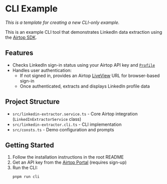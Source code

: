 # CLI Example

*This is a template for creating a new CLI-only example.*

This is an example CLI tool that demonstrates LinkedIn data extraction using the [Airtop SDK](https://www.airtop.ai/).

## Features

- Checks LinkedIn sign-in status using your Airtop API key and [`Profile`](https://docs.airtop.ai/guides/how-to/saving-a-profile)
- Handles user authentication:
  * If not signed in, provides an Airtop [LiveView](https://docs.airtop.ai/guides/how-to/creating-a-live-view) URL for browser-based sign-in
  * Once authenticated, extracts and displays LinkedIn profile data

## Project Structure

- `src/linkedin-extractor.service.ts` - Core Airtop integration (`LinkedInExtractorService` class)
- `src/linkedin-extractor.cli.ts` - CLI implementation
- `src/consts.ts` - Demo configuration and prompts

## Getting Started

1. Follow the installation instructions in the root README
2. Get an API key from the [Airtop Portal](https://portal.airtop.ai/api-keys) (requires sign-up)
3. Run the CLI:
   ```bash
   pnpm run cli
   ```
